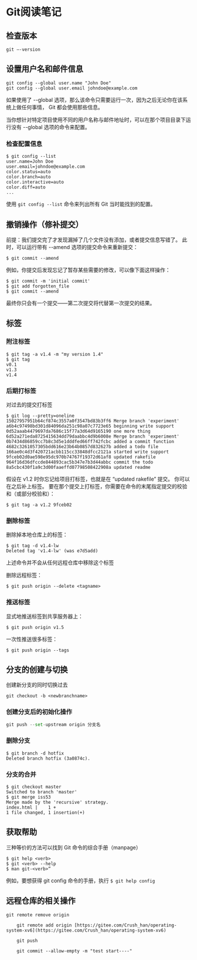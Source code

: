 # Git阅读笔记

## 检查版本

`git —-version`

## 设置用户名和邮件信息

```shell
git config --global user.name "John Doe"
git config --global user.email johndoe@example.com
```

如果使用了 --global 选项，那么该命令只需要运行一次，因为之后无论你在该系统上做任何事情， Git 都会使用那些信息。

当你想针对特定项目使用不同的用户名称与邮件地址时，可以在那个项目目录下运行没有 --global 选项的命令来配置。

### 检查配置信息

```shell
$ git config --list
user.name=John Doe
user.email=johndoe@example.com
color.status=auto
color.branch=auto
color.interactive=auto
color.diff=auto
...
```

使用 `git config --list` 命令来列出所有 Git 当时能找到的配置。

## 撤销操作（修补提交）

前提：我们提交完了才发现漏掉了几个文件没有添加，或者提交信息写错了。 此时，可以运行带有 --amend 选项的提交命令来重新提交：

```shell
$ git commit --amend
```

例如，你提交后发现忘记了暂存某些需要的修改，可以像下面这样操作：

```shell
$ git commit -m 'initial commit'
$ git add forgotten_file
$ git commit --amend
```

最终你只会有一个提交——第二次提交将代替第一次提交的结果。

## 标签

### 附注标签

```shell
$ git tag -a v1.4 -m "my version 1.4"
$ git tag
v0.1
v1.3
v1.4
```

### 后期打标签

对过去的提交打标签

```shell
$ git log --pretty=oneline
15027957951b64cf874c3557a0f3547bd83b3ff6 Merge branch 'experiment'
a6b4c97498bd301d84096da251c98a07c7723e65 beginning write support
0d52aaab4479697da7686c15f77a3d64d9165190 one more thing
6d52a271eda8725415634dd79daabbc4d9b6008e Merge branch 'experiment'
0b7434d86859cc7b8c3d5e1dddfed66ff742fcbc added a commit function
4682c3261057305bdd616e23b64b0857d832627b added a todo file
166ae0c4d3f420721acbb115cc33848dfcc2121a started write support
9fceb02d0ae598e95dc970b74767f19372d61af8 updated rakefile
964f16d36dfccde844893cac5b347e7b3d44abbc commit the todo
8a5cbc430f1a9c3d00faaeffd07798508422908a updated readme
```

假设在 v1.2 时你忘记给项目打标签，也就是在 “updated rakefile” 提交。 你可以在之后补上标签。 要在那个提交上打标签，你需要在命令的末尾指定提交的校验和（或部分校验和）：

```shell
$ git tag -a v1.2 9fceb02
```

### 删除标签

删除掉本地仓库上的标签：

```shell
$ git tag -d v1.4-lw
Deleted tag 'v1.4-lw' (was e7d5add)
```

上述命令并不会从任何远程仓库中移除这个标签

删除远程标签：

```shell
$ git push origin --delete <tagname>
```

### 推送标签

显式地推送标签到共享服务器上：

```shell
$ git push origin v1.5
```

一次性推送很多标签：

```shell
$ git push origin --tags
```

## 分支的创建与切换

创建新分支的同时切换过去

```shell
git checkout -b <newbranchname>
```

### 创建分支后的初始化操作

```python
git push --set-upstream origin 分支名
```

### 删除分支

```shell
$ git branch -d hotfix
Deleted branch hotfix (3a0874c).
```

### 分支的合并

```shell
$ git checkout master
Switched to branch 'master'
$ git merge iss53
Merge made by the 'recursive' strategy.
index.html |    1 +
1 file changed, 1 insertion(+)
```

## 获取帮助

三种等价的方法可以找到 Git 命令的综合手册（manpage）

```shell
$ git help <verb>
$ git <verb> --help
$ man git-<verb>”
```

例如，要想获得 git config 命令的手册，执行 `$ git help config`

## 远程仓库的相关操作

```shell
git remote remove origin

	git remote add origin [https://gitee.com/Crush_han/operating-system-xv6](https://gitee.com/Crush_han/operating-system-xv6)

	git push

	git commit --allow-empty -m "test start----"
```